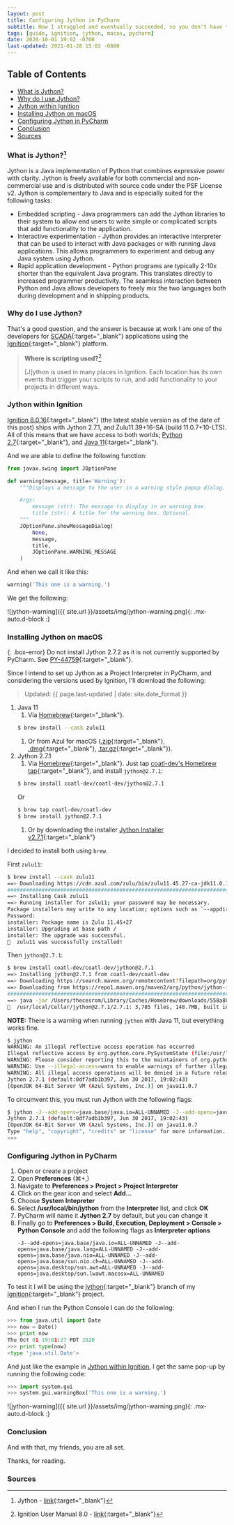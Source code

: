 ```yaml
---
layout: post
title: Configuring Jython in PyCharm
subtitle: How I struggled and eventually succeeded, so you don't have to
tags: [guide, ignition, jython, macos, pycharm]
date: 2020-10-01 19:02 -0700
last-updated: 2021-01-28 15:03 -0800
---
```

## Table of Contents
- [What is Jython?](#what-is-jython)
- [Why do I use Jython?](#why-do-i-use-jython)
- [Jython within Ignition](#jython-within-ignition)
- [Installing Jython on macOS](#installing-jython-on-macos)
- [Configuring Jython in PyCharm](#configuring-jython-in-pycharm)
- [Conclusion](#conclusion)
- [Sources](#sources)

### What is Jython?[^1]

Jython is a Java implementation of Python that combines expressive power with clarity. Jython is freely available for both commercial and non-commercial use and is distributed with source code under the PSF License v2. Jython is complementary to Java and is especially suited for the following tasks:

- Embedded scripting - Java programmers can add the Jython libraries to their system to allow end users to write simple or complicated scripts that add functionality to the application.
- Interactive experimentation - Jython provides an interactive interpreter that can be used to interact with Java packages or with running Java applications. This allows programmers to experiment and debug any Java system using Jython.
- Rapid application development - Python programs are typically 2-10x shorter than the equivalent Java program. This translates directly to increased programmer productivity. The seamless interaction between Python and Java allows developers to freely mix the two languages both during development and in shipping products.

### Why do I use Jython?

That's a good question, and the answer is because at work I am one of the developers for [SCADA](https://en.wikipedia.org/wiki/SCADA){:target="_blank"} applications using the [Ignition](https://inductiveautomation.com/ignition/){:target="_blank"} platform.

> **Where is scripting used?**[^2]
>
> [J]ython is used in many places in Ignition. Each location has its own events that trigger your scripts to run, and add functionality to your projects in different ways.

### Jython within Ignition

[Ignition 8.0.16](https://inductiveautomation.com/downloads/ignition/8.0.16){:target="_blank"} (the latest stable version as of the date of this post) ships with Jython 2.7.1, and Zulu11.39+16-SA (build 11.0.7+10-LTS). All of this means that we have access to both worlds; [Python 2.7](https://docs.python.org/2/){:target="_blank"}, and [Java 11](https://docs.oracle.com/en/java/javase/11/docs/api/index.html){:target="_blank"}.

And we are able to define the following function:

```python
from javax.swing import JOptionPane

def warning(message, title='Warning'):
    """Displays a message to the user in a warning style popup dialog.

    Args:
        message (str): The message to display in an warning box.
        title (str): A title for the warning box. Optional.
    """
    JOptionPane.showMessageDialog(
        None,
        message,
        title,
        JOptionPane.WARNING_MESSAGE
    )
```

And when we call it like this:

```python
warning('This one is a warning.')
```

We get the following:

![jython-warning]({{ site.url }}/assets/img/jython-warning.png){: .mx-auto.d-block :}

### Installing Jython on macOS

{: .box-error}
Do not install Jython 2.7.2 as it is not currently supported by PyCharm. See [PY-44759](https://youtrack.jetbrains.com/issue/PY-44759){:target="_blank"}.

Since I intend to set up Jython as a Project Interpreter in PyCharm, and considering the versions used by Ignition, I'll download the following:

> Updated: {{ page.last-updated | date: site.date_format }}

1. Java 11
    1. Via [Homebrew](https://brew.sh/){:target="_blank"}.
    ```bash
    $ brew install --cask zulu11
    ```
    1. Or from Azul for macOS ([.zip](https://cdn.azul.com/zulu/bin/zulu11.39.15-ca-jdk11.0.7-macosx_x64.zip){:target="_blank"}, [.dmg](https://cdn.azul.com/zulu/bin/zulu11.39.15-ca-jdk11.0.7-macosx_x64.dmg){:target="_blank"}, [.tar.gz](https://cdn.azul.com/zulu/bin/zulu11.39.15-ca-jdk11.0.7-macosx_x64.tar.gz){:target="_blank"}).
1. Jython 2.7.1
    1. Via [Homebrew](https://brew.sh/){:target="_blank"}. Just tap [coatl-dev's Homebrew tap](https://github.com/coatl-dev/homebrew-coatl-dev/){:target="_blank"}, and install `jython@2.7.1`:
    ```bash
    $ brew install coatl-dev/coatl-dev/jython@2.7.1
    ```
    Or
    ```bash
    $ brew tap coatl-dev/coatl-dev
    $ brew install jython@2.7.1
    ```
    1. Or by downloading the installer [Jython Installer v2.7.1](https://search.maven.org/artifact/org.python/jython-installer/2.7.1/jar){:target="_blank"}

I decided to install both using `brew`.

First `zulu11`:
```bash
$ brew install --cask zulu11
==> Downloading https://cdn.azul.com/zulu/bin/zulu11.45.27-ca-jdk11.0.10-macosx_x64.dmg
######################################################################## 100.0%
==> Installing Cask zulu11
==> Running installer for zulu11; your password may be necessary.
Package installers may write to any location; options such as `--appdir` are ignored.
Password:
installer: Package name is Zulu 11.45+27
installer: Upgrading at base path /
installer: The upgrade was successful.
🍺  zulu11 was successfully installed!
```

Then `jython@2.7.1`:
```bash
$ brew install coatl-dev/coatl-dev/jython@2.7.1
==> Installing jython@2.7.1 from coatl-dev/coatl-dev
==> Downloading https://search.maven.org/remotecontent?filepath=org/python/jython-installer/2.7.1/jython-installer-2.7.1
==> Downloading from https://repo1.maven.org/maven2/org/python/jython-installer/2.7.1/jython-installer-2.7.1.jar
######################################################################## 100.0%
==> java -jar /Users/thecesrom/Library/Caches/Homebrew/downloads/558a886fedd7c18b1e12419bd4ab398b3ad7aaa902df4f5686ef3b695b89f2b9--jython-installer-2.7.1.jar -s -d /usr/local/Cellar/jython@2.7.1/2.7.1/libexec
🍺  /usr/local/Cellar/jython@2.7.1/2.7.1: 3,785 files, 148.7MB, built in 1 minute 22 seconds
```

**NOTE:** There is a warning when running `jython` with Java 11, but everything works fine.

```bash
$ jython
WARNING: An illegal reflective access operation has occurred
Illegal reflective access by org.python.core.PySystemState (file:/usr/local/Cellar/jython@2.7.1/2.7.1/libexec/jython.jar) to method java.io.Console.encoding()
WARNING: Please consider reporting this to the maintainers of org.python.core.PySystemState
WARNING: Use --illegal-access=warn to enable warnings of further illegal reflective access operations
WARNING: All illegal access operations will be denied in a future release
Jython 2.7.1 (default:0df7adb1b397, Jun 30 2017, 19:02:43) 
[OpenJDK 64-Bit Server VM (Azul Systems, Inc.)] on java11.0.7
```

To circumvent this, you must run Jython with the following flags:

```bash
$ jython -J--add-opens=java.base/java.io=ALL-UNNAMED -J--add-opens=java.base/java.lang=ALL-UNNAMED -J--add-opens=java.base/java.nio=ALL-UNNAMED -J--add-opens=java.base/sun.nio.ch=ALL-UNNAMED -J--add-opens=java.desktop/sun.awt=ALL-UNNAMED -J--add-opens=java.desktop/sun.lwawt.macosx=ALL-UNNAMED 
Jython 2.7.1 (default:0df7adb1b397, Jun 30 2017, 19:02:43) 
[OpenJDK 64-Bit Server VM (Azul Systems, Inc.)] on java11.0.7
Type "help", "copyright", "credits" or "license" for more information.
>>> 
```

### Configuring Jython in PyCharm

1. Open or create a project
1. Open **Preferences** (&#8984;+,)
1. Navigate to **Preferences > Project > Project Interpreter**
1. Click on the gear icon and select **Add...**
1. Choose **System Intepreter**
1. Select **/usr/local/bin/jython** from the **Interpreter** list, and click **OK**
1. PyCharm will name it **Jython 2.7** by default, but you can change it
1. Finally go to **Preferences > Build, Execution, Deployment > Console > Python Console** and add the following flags as **Interpreter options**
    ```
    -J--add-opens=java.base/java.io=ALL-UNNAMED -J--add-opens=java.base/java.lang=ALL-UNNAMED -J--add-opens=java.base/java.nio=ALL-UNNAMED -J--add-opens=java.base/sun.nio.ch=ALL-UNNAMED -J--add-opens=java.desktop/sun.awt=ALL-UNNAMED -J--add-opens=java.desktop/sun.lwawt.macosx=ALL-UNNAMED
    ```

To test it I will be using the [jython](https://github.com/thecesrom/Ignition/tree/jython){:target="_blank"} branch of my [Ignition](https://github.com/thecesrom/Ignition){:target="_blank"} project.

And when I run the Python Console I can do the following:

```python
>>> from java.util import Date
>>> now = Date()
>>> print now
Thu Oct 01 19:01:27 PDT 2020
>>> print type(now)
<type 'java.util.Date'>
```

And just like the example in [Jython within Ignition](#jython-within-ignition), I get the same pop-up by running the following code:

```python
>>> import system.gui
>>> system.gui.warningBox('This one is a warning.')
```

![jython-warning]({{ site.url }}/assets/img/jython-warning.png){: .mx-auto.d-block :}

### Conclusion

And with that, my friends, you are all set.

Thanks, for reading.

### Sources
[^1]: Jython - [link](https://www.jython.org/){:target="_blank"}
[^2]: Ignition User Manual 8.0 - [link](https://docs.inductiveautomation.com/display/DOC80/Scripting#Scripting-WhereIsScriptingUsed?){:target="_blank"}